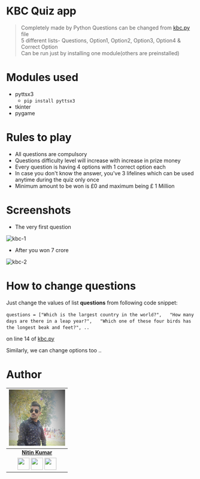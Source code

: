 # KBC Quiz app

> Completely made by Python
> Questions can be changed from [kbc.py](kbc.py) file  
> 5 different lists- Questions, Option1, Option2, Option3, Option4 & Correct Option  
> Can be run just by installing one module(others are preinstalled)  


# Modules used

- pyttsx3  
  - ``pip install pyttsx3``
- tkinter
- pygame


# Rules to play

- All questions are compulsory  
- Questions difficulty level will increase with increase in prize money  
- Every question is having 4 options with 1 correct option each  
- In case you don't know the answer, you've 3 lifelines which can be used anytime during the quiz only once  
- Minimum amount to be won is £0 and maximum being £ 1 Million  


# Screenshots

- The very first question

<img width="903" alt="kbc-1" src="https://user-images.githubusercontent.com/40369168/185196088-af9e2dbc-1556-43b5-97cc-96931df3fa28.PNG">

- After you won 7 crore

<img width="898" alt="kbc-2" src="https://user-images.githubusercontent.com/40369168/185196154-4558707b-aa72-472c-84c1-05cefdb5971d.PNG">


# How to change questions

Just change the values of list **questions** from following code snippet:

``
questions = ["Which is the largest country in the world?",  
             "How many days are there in a leap year?",  
             "Which one of these four birds has the longest beak and feet?", ..
``  

on line 14 of [kbc.py](kbc.py)

Similarly, we can change options too ..


# Author


|                                                                                                                                                                                                         <a href="https://nitin-kr.onrender.com/"><img src="https://github.com/nitinkumar30/nitscv/blob/main/image/nitin-1.jpg" width="150px " height="150px" /></a>                                                                                                                                                                                                          |
|:----------------------------------------------------------------------------------------------------------------------------------------------------------------------------------------------------------------------------------------------------------------------------------------------------------------------------------------------------------------------------------------------------------------------------------------------------------------------------------------------------------------------------------------------------------------------------------:|
|                                                                                                                                                                                                                                                                 **[Nitin Kumar](https://nitin-kr.onrender.com/)**                                                                                                                                                                                                                                                                  |
| <a href="https://twitter.com/nitinkumar30"><img src="https://raw.githubusercontent.com/vinitshahdeo/Water-Monitoring-System/master/assets/twitter.png" width="32px" height="32px"></a> <a href="https://www.facebook.com/b1AcK6AG16"><img src="https://raw.githubusercontent.com/vinitshahdeo/Water-Monitoring-System/master/assets/facebook.png" width="32px" height="32px"></a> <a href="https://www.linkedin.com/in/nitin30kumar/"><img src="https://raw.githubusercontent.com/vinitshahdeo/Water-Monitoring-System/master/assets/linkedin.png" width="32px" height="32px"></a> |
